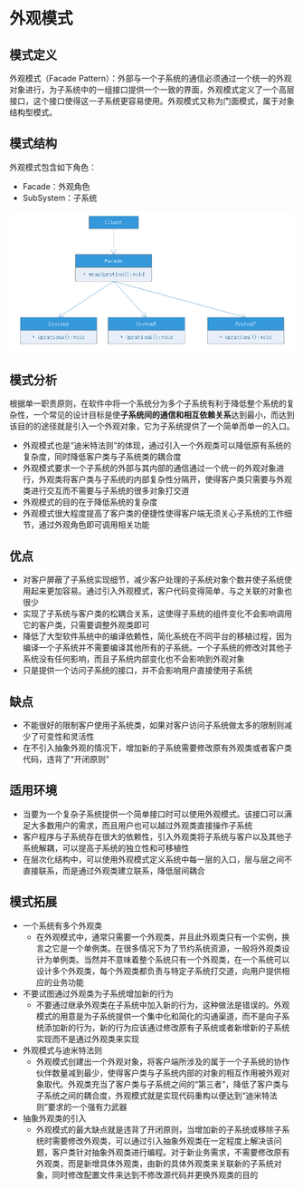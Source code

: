 # 外观模式

## 模式定义
外观模式（Facade Pattern）：外部与一个子系统的通信必须通过一个统一的外观对象进行，为子系统中的一组接口提供一个一致的界面，外观模式定义了一个高层接口，这个接口使得这一子系统更容易使用。外观模式又称为门面模式，属于对象结构型模式。

## 模式结构
外观模式包含如下角色：
- Facade：外观角色
- SubSystem：子系统

![](facade.png)

## 模式分析
根据单一职责原则，在软件中将一个系统分为多个子系统有利于降低整个系统的复杂性，一个常见的设计目标是使**子系统间的通信和相互依赖关系**达到最小，而达到该目的的途径就是引入一个外观对象，它为子系统提供了一个简单而单一的入口。
- 外观模式也是“迪米特法则”的体现，通过引入一个外观类可以降低原有系统的复杂度，同时降低客户类与子系统类的耦合度
- 外观模式要求一个子系统的外部与其内部的通信通过一个统一的外观对象进行，外观类将客户类与子系统的内部复杂性分隔开，使得客户类只需要与外观类进行交互而不需要与子系统的很多对象打交道
- 外观模式的目的在于降低系统的复杂度
- 外观模式很大程度提高了客户类的便捷性使得客户端无须关心子系统的工作细节，通过外观角色即可调用相关功能

## 优点
- 对客户屏蔽了子系统实现细节，减少客户处理的子系统对象个数并使子系统使用起来更加容易。通过引入外观模式，客户代码变得简单，与之关联的对象也很少
- 实现了子系统与客户类的松耦合关系，这使得子系统的组件变化不会影响调用它的客户类，只需要调整外观类即可
- 降低了大型软件系统中的编译依赖性，简化系统在不同平台的移植过程，因为编译一个子系统并不需要编译其他所有的子系统。一个子系统的修改对其他子系统没有任何影响，而且子系统内部变化也不会影响到外观对象
- 只是提供一个访问子系统的接口，并不会影响用户直接使用子系统

## 缺点
- 不能很好的限制客户使用子系统类，如果对客户访问子系统做太多的限制则减少了可变性和灵活性
- 在不引入抽象外观的情况下，增加新的子系统需要修改原有外观类或者客户类代码，违背了“开闭原则”

## 适用环境
- 当要为一个复杂子系统提供一个简单接口时可以使用外观模式。该接口可以满足大多数用户的需求，而且用户也可以越过外观类直接操作子系统
- 客户程序与子系统存在很大的依赖性，引入外观类将子系统与客户以及其他子系统解耦，可以提高子系统的独立性和可移植性
- 在层次化结构中，可以使用外观模式定义系统中每一层的入口，层与层之间不直接联系，而是通过外观类建立联系，降低层间耦合

## 模式拓展
- 一个系统有多个外观类
    - 在外观模式中，通常只需要一个外观类，并且此外观类只有一个实例，换言之它是一个单例类。在很多情况下为了节约系统资源，一般将外观类设计为单例类。当然并不意味着整个系统只有一个外观类，在一个系统可以设计多个外观类，每个外观类都负责与特定子系统打交道，向用户提供相应的业务功能
- 不要试图通过外观类为子系统增加新的行为
    - 不要通过继承外观类在子系统中加入新的行为，这种做法是错误的。外观模式的用意是为子系统提供一个集中化和简化的沟通渠道，而不是向子系统添加新的行为，新的行为应该通过修改原有子系统或者新增新的子系统实现而不是通过外观类来实现
- 外观模式与迪米特法则
    - 外观模式创建出一个外观对象，将客户端所涉及的属于一个子系统的协作伙伴数量减到最少，使得客户类与子系统内部的对象的相互作用被外观对象取代。外观类充当了客户类与子系统之间的“第三者”，降低了客户类与子系统之间的耦合度，外观模式就是实现代码重构以便达到“迪米特法则”要求的一个强有力武器
- 抽象外观类的引入
    - 外观模式的最大缺点就是违背了开闭原则，当增加新的子系统或移除子系统时需要修改外观类，可以通过引入抽象外观类在一定程度上解决该问题，客户类针对抽象外观类进行编程。对于新业务需求，不需要修改原有外观类，而是新增具体外观类，由新的具体外观类来关联新的子系统对象，同时修改配置文件来达到不修改源代码并更换外观类的目的